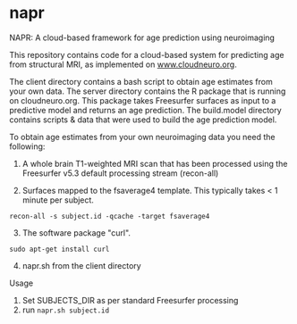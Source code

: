 # napr
NAPR: A cloud-based framework for age prediction using neuroimaging

This repository contains code for a cloud-based system for predicting age from structural MRI, as implemented on www.cloudneuro.org.

The client directory contains a bash script to obtain age estimates from your own data.
The server directory contains the R package that is running on cloudneuro.org. This package takes Freesurfer surfaces as input to a predictive model and returns an age prediction.
The build.model directory contains scripts & data that were used to build the age prediction model.

To obtain age estimates from your own neuroimaging data you need the following:

1. A whole brain T1-weighted MRI scan that has been processed using the Freesurfer v5.3 default processing stream (recon-all)

2. Surfaces mapped to the fsaverage4 template. This typically takes < 1 minute per subject. 

  `recon-all -s subject.id -qcache -target fsaverage4`

3. The software package "curl".
 
  `sudo apt-get install curl`

4. napr.sh from the client directory

Usage

1. Set SUBJECTS_DIR as per standard Freesurfer processing
2. run `napr.sh subject.id`
